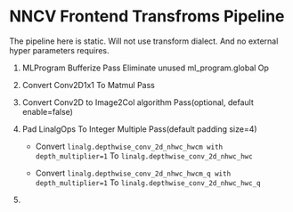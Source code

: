 # NNCV Frontend Transfroms Pipeline

The pipeline here is static. Will not use transform dialect. And no external hyper parameters requires.

1. MLProgram Bufferize Pass
    Eliminate unused ml_program.global Op

2. Convert Conv2D1x1 To Matmul Pass
3. Convert Conv2D to Image2Col algorithm Pass(optional, default enable=false)
4. Pad LinalgOps To Integer Multiple Pass(default padding size=4)
    - Convert `linalg.depthwise_conv_2d_nhwc_hwcm with depth_multiplier=1` To `linalg.depthwise_conv_2d_nhwc_hwc`

    - Convert `linalg.depthwise_conv_2d_nhwc_hwcm_q with depth_multiplier=1` To `linalg.depthwise_conv_2d_nhwc_hwc_q`
5. 